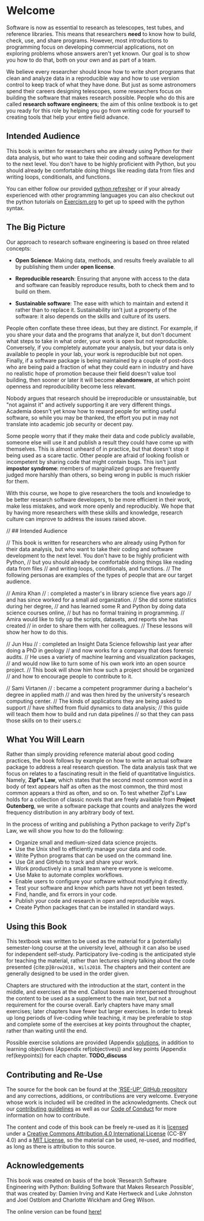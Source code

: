 # Welcome 

Software is now as essential to research as telescopes, test tubes, and reference libraries.
This means that researchers **need** to know how to build, check, use, and share programs.
However, most introductions to programming focus on developing commercial applications, not on exploring problems whose answers aren't yet known.
Our goal is to show you how to do that, both on your own and as part of a team.

We believe every researcher should know how to write short programs that clean and analyze data in a reproducible way and how to use version control to keep track of what they have done. 
But just as some astronomers spend their careers designing telescopes,
some researchers focus on building the software that makes research possible.
People who do this are called **research software engineers**;
the aim of this online textbook is to get you ready for this role by helping you go from writing code for yourself to creating tools that help your entire field advance.

## Intended Audience 

This book is written for researchers who are already using Python for their data analysis, but who want to take their coding and software development to the next level. You don't have to be highly proficient with Python,
but you should already be comfortable doing things like reading data from files
and writing loops, conditionals, and functions.

You can either follow our provided [python refresher](https://software-engineering-group-up.github.io/RSE-UP/exercises/python_refresher.html) or if your already experienced with other programming languages you can also checkout out the python tutorials on [Exercism.org](https://exercism.org/) to get up to speed with the python syntax. 


## The Big Picture

Our approach to research software engineering is based on three related concepts:

-   **Open Science**: Making data, methods, and results
    freely available to all by publishing them under **open license**.

-   **Reproducible research**: Ensuring that anyone
    with access to the data and software can feasibly reproduce results, both to
    check them and to build on them. 

-   **Sustainable software**: The ease with which to
    maintain and extend it rather than to replace it. Sustainability isn't
    just a property of the software: it also depends on the skills and culture
    of its users.

People often conflate these three ideas, but they are distinct.
For example, if you share your data and the programs that analyze it,
but don't document what steps to take in what order, your work is open but not reproducible. 
Conversely, if you completely automate your analysis, but your data is only available to people in your lab, your work is reproducible but not open.
Finally, if a software package is being maintained by a couple of post-docs
who are being paid a fraction of what they could earn in industry
and have no realistic hope of promotion because their field doesn't value tool building, then sooner or later it will become **abandonware**,
at which point openness and reproducibility become less relevant.

Nobody argues that research should be irreproducible or unsustainable,
but "not against it" and actively supporting it are very different things.
Academia doesn't yet know how to reward people for writing useful software,
so while you may be thanked, the effort you put in may not translate into academic job security or decent pay.

Some people worry that if they make their data and code publicly available,
someone else will use it and publish a result they could have come up with themselves.
This is almost unheard of in practice, but that doesn't stop it being used as a scare tactic. 
Other people are afraid of looking foolish or incompetent by sharing code that might contain bugs.
This isn't just **impostor syndrome**:
members of marginalized groups are frequently judged more harshly than others,
so being wrong in public is much riskier for them.

With this course, we hope to give researchers the tools and knowledge to be
better research software developers, to be more efficient in their work, make
less mistakes, and work more openly and reproducibly.
We hope that by having more researchers with these skills and knowledge,
research culture can improve to address the issues raised above.


// ## Intended Audience 

// This book is written for researchers who are already using Python for their data analysis, but who want to take their coding and software development to the next level. You don't have to be highly proficient with Python,
// but you should already be comfortable doing things like reading data from files
// and writing loops, conditionals, and functions.
// The following personas are examples of the types of people that are our target audience.

// Amira Khan
// :   completed a master's in library science five years ago
//     and has since worked for a small aid organization.
//     She did some statistics during her degree,
//     and has learned some R and Python by doing data science courses online,
//     but has no formal training in programming.
//     Amira would like to tidy up the scripts, datasets, and reports she has created
//     in order to share them with her colleagues.
//     These lessons will show her how to do this.

// Jun Hsu
// :   completed an Insight Data Science fellowship last year after doing a PhD in geology
//     and now works for a company that does forensic audits.
//     He uses a variety of machine learning and visualization packages,
//     and would now like to turn some of his own work into an open source project.
//     This book will show him how such a project should be organized
//     and how to encourage people to contribute to it.

// Sami Virtanen
// :   became a competent programmer during a bachelor's degree in applied math
//     and was then hired by the university's research computing center.
//     The kinds of applications they are being asked to support
//     have shifted from fluid dynamics to data analysis;
//     this guide will teach them how to build and run data pipelines
//     so that they can pass those skills on to their users.c
    
## What You Will Learn

Rather than simply providing reference material about good coding practices,
the book follows by example on how to write an actual software package to address a real research question. The data analysis task that we focus on
relates to a fascinating result in the field of quantitative linguistics.
Namely, **Zipf's Law**, which states that the second most common word in a body of text appears half as often as the most common, the third most common appears a third as often, and so on. To test whether Zipf's Law holds for a collection of classic novels that are freely available from **Project Gutenberg**, we write a software package that counts and analyzes the word frequency distribution in any arbitrary body of text.

In the process of writing and publishing a Python package to verify Zipf's Law,
we will show you how to do the following:

-   Organize small and medium-sized data science projects.
-   Use the Unix shell to efficiently manage your data and code.
-   Write Python programs that can be used on the command line.
-   Use Git and GitHub to track and share your work.
-   Work productively in a small team where everyone is welcome.
-   Use Make to automate complex workflows.
-   Enable users to configure your software without modifying it directly.
-   Test your software and know which parts have not yet been tested.
-   Find, handle, and fix errors in your code.
-   Publish your code and research in open and reproducible ways.
-   Create Python packages that can be installed in standard ways.


## Using this Book

This textbook was written to be used as the material for a (potentially) semester-long course at the university level, although it can also be used for independent self-study.
Participatory live-coding is the anticipated style for teaching the material,
rather than lectures simply talking about the code presented {cite:p}`Brow2018, Wils2018`. The chapters and their content are generally designed to be used in the order given.

Chapters are structured with the introduction at the start, content in the middle, and exercises at the end. Callout boxes are interspersed throughout the content to be used as a supplement to the main text, but not a requirement for the course overall. 
Early chapters have many small exercises; later chapters have fewer but larger exercises. In order to break up long periods of live-coding while teaching,
it may be preferable to stop and complete some of the exercises at key points throughout the chapter, rather than waiting until the end. 

Possible exercise solutions are provided (Appendix [solutions](https://software-engineering-group-up.github.io/RSE-UP/chapters/solutions.html), in addition to learning objectives (Appendix ref(objectives)) and key points (Appendix ref(keypoints)) for each chapter. **TODO_discuss**


## Contributing and Re-Use

The source for the book can be found at the ['RSE-UP' GitHub repository](https://software-engineering-group-up.github.io/RSE-UP) and any corrections, additions, or contributions are very welcome. 
Everyone whose work is included will be credited in the acknowledgments.
Check out our [contributing guidelines](https://github.com/Software-Engineering-Group-UP/RSE-UP/blob/main/CONTRIBUTION.md)
as well as our [Code of Conduct](https://github.com/Software-Engineering-Group-UP/RSE-UP/blob/main/CODE_OF_CONDUCT.md) for more information on how to contribute.

The content and code of this book can be freely re-used as it is
[licensed](https://github.com/Software-Engineering-Group-UP/RSE-UP/blob/main/LICENSE.md) under a  [Creative Commons Attribution 4.0 International License](https://creativecommons.org/licenses/by/4.0/) (CC-BY 4.0) and a [MIT License](https://github.com/Software-Engineering-Group-UP/RSE-UP/blob/main/LICENSE-MIT.md), so the material can be used, re-used, and modified, as long as there is attribution to this source.


## Acknowledgements

This book was created on basis of the book 'Research Software Engineering with Python: Building Software that Makes Research Possible', that was created by: 
Damien Irving and Kate Hertweck and Luke Johnston and Joel Ostblom and Charlotte Wickham and Greg Wilson. 

The online version can be found [here!](https://merely-useful.tech/py-rse/)

